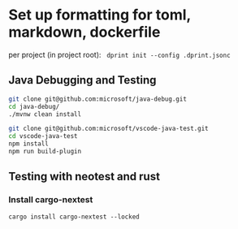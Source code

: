 # Set up formatting for toml, markdown, dockerfile
per project (in project root):
``` dprint init --config .dprint.jsonc```

## Java Debugging and Testing

```sh
git clone git@github.com:microsoft/java-debug.git
cd java-debug/
./mvnw clean install
```

```sh
git clone git@github.com:microsoft/vscode-java-test.git
cd vscode-java-test
npm install
npm run build-plugin
```

## Testing with neotest and rust

### Install cargo-nextest
```cargo install cargo-nextest --locked```
